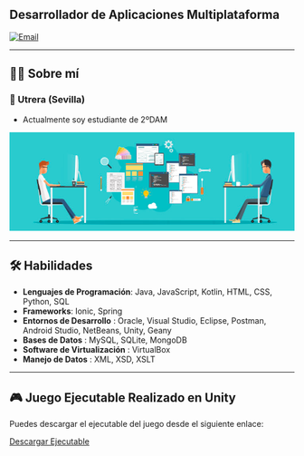 ## Desarrollador de Aplicaciones Multiplataforma

[![Email](https://img.shields.io/badge/Email-email?style=flat&logo=gmail)](mailto:andresterueltorres@gmail.com)

---

## 🧑‍💻 **Sobre mí**
### 📍 Utrera (Sevilla)

- Actualmente soy estudiante de 2ºDAM


<p align="center">
  <img src="https://github.com/Andresteruel/Andresteruel/blob/main/bannerprogramacion.jpg" alt="Developer Workspace">
</p>

---

## 🛠 **Habilidades**
- **Lenguajes de Programación**: Java, JavaScript, Kotlin, HTML, CSS, Python, SQL
- **Frameworks**: Ionic, Spring
- **Entornos de Desarrollo** : Oracle, Visual Studio, Eclipse, Postman, Android Studio, NetBeans, Unity, Geany
- **Bases de Datos** : MySQL, SQLite, MongoDB
- **Software de Virtualización** : VirtualBox
- **Manejo de Datos** : XML, XSD, XSLT

---

## 🎮 Juego Ejecutable Realizado en Unity

Puedes descargar el ejecutable del juego desde el siguiente enlace:

[Descargar Ejecutable](https://drive.google.com/file/d/1RM063yAM2g7qet7Bbxn4w0H6HUlFzedX/view?usp=drive_link)
